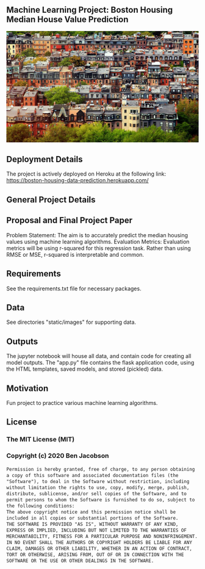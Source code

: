 ﻿[//]: # (Image References)

[image1]: ./static/images/BostonHousingPic.JPG "Boston Housing Image"

## Machine Learning Project: Boston Housing Median House Value Prediction

![Boston Housing Image][image1]

## Deployment Details

The project is actively deployed on Heroku at the following link: https://boston-housing-data-prediction.herokuapp.com/

## General Project Details

## Proposal and Final Project Paper

Problem Statement: The aim is to accurately predict the median housing values using machine learning algorithms.
Evaluation Metrics: Evaluation metrics will be using r-squared for this regression task. Rather than using RMSE or MSE, r-squared is interpretable and common.

## Requirements
See the requirements.txt file for necessary packages. 

## Data
See directories "static/images" for supporting data.

## Outputs

The jupyter notebook will house all data, and contain code for creating all model outputs.
The "app.py" file contains the flask application code, using the HTML templates, saved models, and stored (pickled) data.

## Motivation
  
Fun project to practice various machine learning algorithms.

## License
### The MIT License (MIT)
### Copyright (c) 2020 Ben Jacobson
```
Permission is hereby granted, free of charge, to any person obtaining a copy of this software and associated documentation files (the "Software"), to deal in the Software without restriction, including without limitation the rights to use, copy, modify, merge, publish, distribute, sublicense, and/or sell copies of the Software, and to permit persons to whom the Software is furnished to do so, subject to the following conditions:
The above copyright notice and this permission notice shall be included in all copies or substantial portions of the Software.
THE SOFTWARE IS PROVIDED "AS IS", WITHOUT WARRANTY OF ANY KIND, EXPRESS OR IMPLIED, INCLUDING BUT NOT LIMITED TO THE WARRANTIES OF MERCHANTABILITY, FITNESS FOR A PARTICULAR PURPOSE AND NONINFRINGEMENT. IN NO EVENT SHALL THE AUTHORS OR COPYRIGHT HOLDERS BE LIABLE FOR ANY CLAIM, DAMAGES OR OTHER LIABILITY, WHETHER IN AN ACTION OF CONTRACT, TORT OR OTHERWISE, ARISING FROM, OUT OF OR IN CONNECTION WITH THE SOFTWARE OR THE USE OR OTHER DEALINGS IN THE SOFTWARE.
```